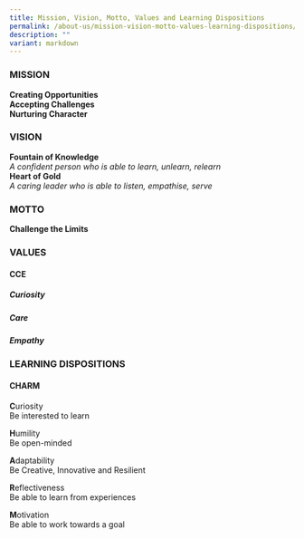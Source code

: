 ```yaml
---
title: Mission, Vision, Motto, Values and Learning Dispositions
permalink: /about-us/mission-vision-motto-values-learning-dispositions/
description: ""
variant: markdown
---
```

### MISSION

**Creating Opportunities**<br>
**Accepting Challenges**<br>
**Nurturing Character**

### VISION

**Fountain of Knowledge**<br>
_A confident person who is able to learn, unlearn, relearn_<br>
**Heart of Gold**<br>
_A caring leader who is able to listen, empathise, serve_

### MOTTO

**Challenge the Limits**

### VALUES
#### CCE

##### <b>C</b>uriosity
#####  **C**are
#####  **E**mpathy


### LEARNING DISPOSITIONS
#### CHARM

**C**uriosity<br>
Be interested to learn

**H**umility<br>
Be open-minded

**A**daptability<br>
Be Creative, Innovative and Resilient

**R**eflectiveness<br>
Be able to learn from experiences

**M**otivation<br>
Be able to work towards a goal
